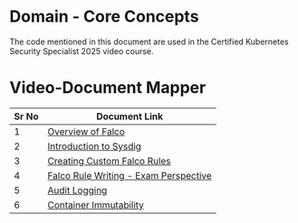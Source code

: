 # Domain - Core Concepts

The code mentioned in this document are used in the Certified Kubernetes Security Specialist 2025 video course.


# Video-Document Mapper

| Sr No | Document Link |
| ------ | ------ |
| 1 | [Overview of Falco][PlDa] |
| 2 | [Introduction to Sysdig][PlDb] |
| 3 | [Creating Custom Falco Rules][PlDc]
| 4 | [Falco Rule Writing - Exam Perspective][PlDd]
| 5 | [Audit Logging][PlDe] |
| 6 | [Container Immutability][PlDf] |



   [PlDa]: <https://github.com/zealvora/certified-kubernetes-security-specialist/blob/master/domain-6-monitor-log-runtimesec/install-falco.md>
   [PlDb]: <https://github.com/zealvora/certified-kubernetes-security-specialist/blob/master/domain-6-monitor-log-runtimesec/sysdig.md>
   [PlDc]: <https://github.com/zealvora/certified-kubernetes-security-specialist/blob/master/domain-6-monitor-log-runtimesec/custom-falco-rules.md>
   [PlDd]: <https://github.com/zealvora/certified-kubernetes-security-specialist/blob/master/domain-6-monitor-log-runtimesec/falco-exam-perspective.md>

   [PlDe]: <https://github.com/zealvora/certified-kubernetes-security-specialist/blob/master/domain-6-monitor-log-runtimesec/audit-log-detailed.md>

   [PlDf]: <https://github.com/zealvora/certified-kubernetes-security-specialist/blob/master/domain-6-monitor-log-runtimesec/immutability.md>
